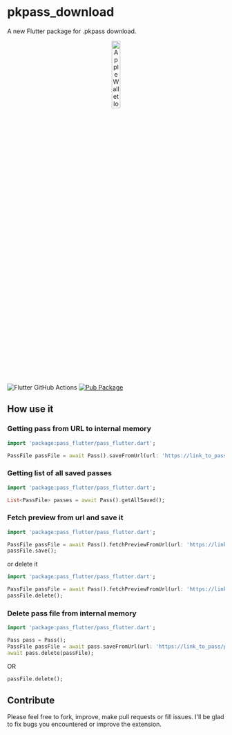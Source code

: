 # pkpass_download
A new Flutter package for .pkpass download.

<p align="center"><img src="https://docs-assets.developer.apple.com/published/c104c9bff0/841b02dd-b78c-4cad-8da4-700761d34e14.png" alt="Apple Wallet logo" width="20%"></p>

![Flutter GitHub Actions](https://github.com/alexeynobody/pass-flutter/workflows/Flutter%20GitHub%20Actions/badge.svg)
[![Pub Package](https://img.shields.io/pub/v/pass_flutter.svg)](https://pub.dartlang.org/packages/pass_flutter)

## How use it

### Getting pass from URL to internal memory
```dart
import 'package:pass_flutter/pass_flutter.dart';

PassFile passFile = await Pass().saveFromUrl(url: 'https://link_to_pass/pass.pkpass');
```

### Getting list of all saved passes
```dart
import 'package:pass_flutter/pass_flutter.dart';

List<PassFile> passes = await Pass().getAllSaved();
```

### Fetch preview from url and save it
```dart
import 'package:pass_flutter/pass_flutter.dart';

PassFile passFile = await Pass().fetchPreviewFromUrl(url: 'https://link_to_pass/pass.pkpass');
passFile.save();
```

or delete it
```dart
import 'package:pass_flutter/pass_flutter.dart';

PassFile passFile = await Pass().fetchPreviewFromUrl(url: 'https://link_to_pass/pass.pkpass');
passFile.delete();
```

### Delete pass file from internal memory
```dart
import 'package:pass_flutter/pass_flutter.dart';

Pass pass = Pass();
PassFile passFile = await pass.saveFromUrl(url: 'https://link_to_pass/pass.pkpass');
await pass.delete(passFile);
```

OR

```dart
passFile.delete();
```

## Contribute

Please feel free to fork, improve, make pull requests or fill issues.
I'll be glad to fix bugs you encountered or improve the extension.


